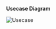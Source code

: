 **Usecase Diagram**

![Usecase](https://user-images.githubusercontent.com/78850554/107929088-2ec3d000-6f9f-11eb-9c13-09d59b857b10.PNG)
